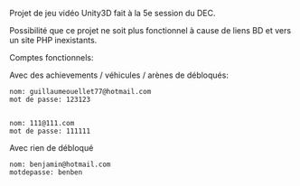 Projet de jeu vidéo Unity3D fait à la 5e session du DEC. 

Possibilité que ce projet ne soit plus fonctionnel à cause de liens BD et vers un site PHP inexistants.

Comptes fonctionnels:

Avec des achievements / véhicules / arènes de débloqués:

	nom: guillaumeouellet77@hotmail.com
	mot de passe: 123123


	nom: 111@111.com
	mot de passe: 111111

Avec rien de débloqué
	
	nom: benjamin@hotmail.com
	motdepasse: benben
